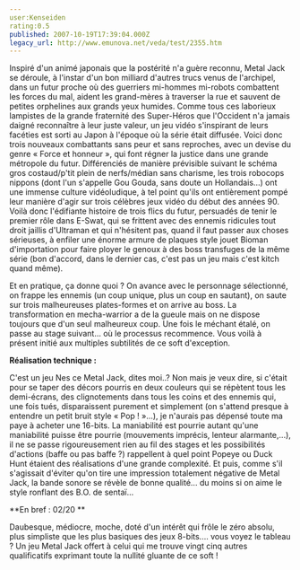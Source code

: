 ```yaml
---
user:Kenseiden
rating:0.5
published: 2007-10-19T17:39:04.000Z
legacy_url: http://www.emunova.net/veda/test/2355.htm
---
```

Inspiré d'un animé japonais que la postérité n'a guère reconnu, Metal Jack se déroule, à l'instar d'un bon milliard d'autres trucs venus de l'archipel, dans un futur proche où des guerriers mi-hommes mi-robots combattent les forces du mal, aident les grand-mères à traverser la rue et sauvent de petites orphelines aux grands yeux humides. Comme tous ces laborieux lampistes de la grande fraternité des Super-Héros que l'Occident n'a jamais daigné reconnaître à leur juste valeur, un jeu vidéo s'inspirant de leurs facéties est sorti au Japon à l'époque où la série était diffusée. Voici donc trois nouveaux combattants sans peur et sans reproches, avec un devise du genre « Force et honneur », qui font régner la justice dans une grande métropole du futur. Différenciés de manière prévisible suivant le schéma gros costaud/p'tit plein de nerfs/médian sans charisme, les trois robocops nippons (dont l'un s'appelle Gou Gouda, sans doute un Hollandais...) ont une immense culture vidéoludique, à tel point qu'ils ont entièrement pompé leur manière d'agir sur trois célèbres jeux vidéo du début des années 90\. Voilà donc l'édifiante histoire de trois flics du futur, persuadés de tenir le premier rôle dans E-Swat, qui se frittent avec des ennemis ridicules tout droit jaillis d'Ultraman et qui n'hésitent pas, quand il faut passer aux choses sérieuses, à enfiler une énorme armure de plaques style jouet Bioman d'importation pour faire ployer le genoux à des boss transfuges de la même série (bon d'accord, dans le dernier cas, c'est pas un jeu mais c'est kitch quand même).  

  

Et en pratique, ça donne quoi ? On avance avec le personnage sélectionné, on frappe les ennemis (un coup unique, plus un coup en sautant), on saute sur trois malheureuses plates-formes et on arrive au boss. La transformation en mecha-warrior a de la gueule mais on ne dispose toujours que d'un seul malheureux coup. Une fois le méchant étalé, on passe au stage suivant... où le processus recommence. Vous voilà à présent initié aux multiples subtilités de ce soft d'exception.  

  

**Réalisation technique :**   

C'est un jeu Nes ce Metal Jack, dites moi..? Non mais je veux dire, si c'était pour se taper des décors pourris en deux couleurs qui se répètent tous les demi-écrans, des clignotements dans tous les coins et des ennemis qui, une fois tués, disparaissent purement et simplement (on s'attend presque à entendre un petit bruit style « Pop ! »...), je n'aurais pas dépensé toute ma paye à acheter une 16-bits. La maniabilité est pourrie autant qu'une maniabilité puisse être pourrie (mouvements imprécis, lenteur alarmante,...), il ne se passe rigoureusement rien au fil des stages et les possibilités d'actions (baffe ou pas baffe ?) rappellent à quel point Popeye ou Duck Hunt étaient des réalisations d'une grande complexité. Et puis, comme s'il s'agissait d'éviter qu'on tire une impression totalement négative de Metal Jack, la bande sonore se révèle de bonne qualité... du moins si on aime le style ronflant des B.O. de sentaï...  

  

**En bref : 02/20 **   

Daubesque, médiocre, moche, doté d'un intérêt qui frôle le zéro absolu, plus simpliste que les plus basiques des jeux 8-bits.... vous voyez le tableau ? Un jeu Metal Jack offert à celui qui me trouve vingt cinq autres qualificatifs exprimant toute la nullité gluante de ce soft !
